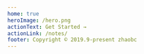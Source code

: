 ```yaml
---
home: true
heroImage: /hero.png
actionText: Get Started →
actionLink: /notes/
footer: Copyright © 2019.9-present zhaobc
---
```


